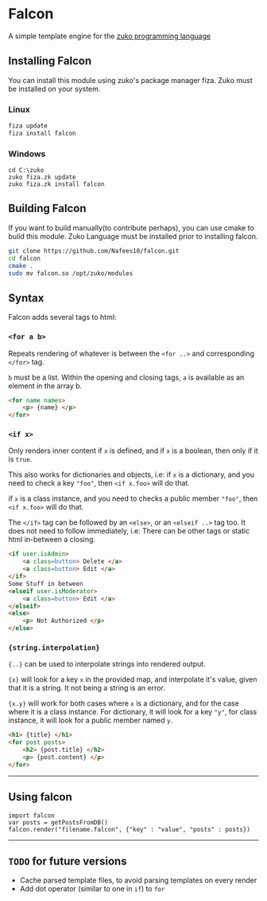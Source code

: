 # Falcon

A simple template engine for the
[zuko programming language](https://github.com/shehryar49/zuko)

## Installing Falcon
You can install this module using zuko's package manager fiza. Zuko must be installed on your system.
### Linux
```bash
fiza update
fiza install falcon
```
### Windows
```
cd C:\zuko
zuko fiza.zk update
zuko fiza.zk install falcon
```
## Building Falcon
If you want to build manually(to contribute perhaps), you can use cmake to build this module.
Zuko Language must be installed prior to installing falcon.

```bash
git clone https://github.com/Nafees10/falcon.git
cd falcon
cmake .
sudo mv falcon.so /opt/zuko/modules
```

## Syntax

Falcon adds several tags to html:

### `<for a b>`

Repeats rendering of whatever is between the `<for ..>` and corresponding
`</for>` tag.

`b` must be a list. Within the opening and closing tags, `a` is available as
an element in the array b.

```html
<for name names>
	<p> {name} </p>
</for>
```

### `<if x>`

Only renders inner content if `x` is defined, and if `x` is a boolean, then only
if it is `true`.

This also works for dictionaries and objects, i.e: if `x` is a dictionary, and
you need to check a key `"foo"`, then `<if x.foo>` will do that.

if `x` is a class instance, and you need to checks a public member `"foo"`, then
`<if x.foo>` will do that.

The `</if>` tag can be followed by an `<else>`, or an `<elseif ..>` tag too.
It does not need to follow immediately, i.e: There can be other tags or static
html in-between a closing.

```html
<if user.isAdmin>
	<a class=button> Delete </a>
	<a class=button> Edit </a>
</if>
Some Stuff in between
<elseif user.isModerator>
	<a class=button> Edit </a>
</elseif>
<else>
	<p> Not Authorized </p>
</else>
```

### `{string.interpolation}`

`{..}` can be used to interpolate strings into rendered output.

`{x}` will look for a key `x` in the provided map, and interpolate it's value,
given that it is a string. It not being a string is an error.

`{x.y}` will work for both cases where `x` is a dictionary, and for the case
where it is a class instance. For dictionary, it will look for a key `"y"`, for
class instance, it will look for a public member named `y`.

```html
<h1> {title} </h1>
<for post posts>
	<h2> {post.title} </h2>
	<p> {post.content} </p>
</for>
```

---

## Using falcon

```zuko
import falcon
var posts = getPostsFromDB()
falcon.render("filename.falcon", {"key" : "value", "posts" : posts})
```

---

## `TODO` for future versions

* Cache parsed template files, to avoid parsing templates on every render
* Add dot operator (similar to one in `if`) to `for`
